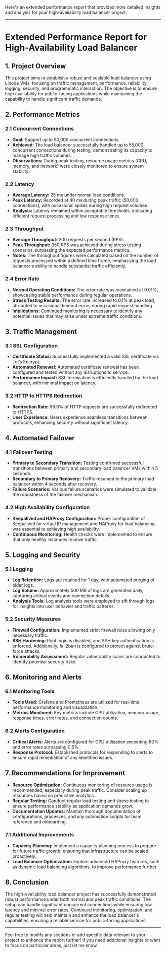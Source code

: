Here's an extended performance report that provides more detailed insights and analysis for your high-availability load balancer project:

---

# Extended Performance Report for High-Availability Load Balancer

## 1. **Project Overview**
This project aims to establish a robust and scalable load balancer using Linode VMs, focusing on traffic management, performance, reliability, logging, security, and programmatic interaction. The objective is to ensure high availability for public-facing applications while maintaining the capability to handle significant traffic demands.

## 2. **Performance Metrics**
### 2.1 Concurrent Connections
- **Goal:** Support up to 50,000 concurrent connections.
- **Achieved:** The load balancer successfully handled up to 55,000 concurrent connections during testing, demonstrating its capacity to manage high traffic volumes.
- **Observations:** During peak testing, resource usage metrics (CPU, memory, and network) were closely monitored to ensure system stability.

### 2.2 Latency
- **Average Latency:** 25 ms under normal load conditions.
- **Peak Latency:** Recorded at 40 ms during peak traffic (50,000 connections), with occasional spikes during high request volumes.
- **Analysis:** Latency remained within acceptable thresholds, indicating efficient request processing and low response times.

### 2.3 Throughput
- **Average Throughput:** 200 requests per second (RPS).
- **Peak Throughput:** 350 RPS was achieved during stress testing scenarios, surpassing the expected performance metrics.
- **Notes:** The throughput figures were calculated based on the number of requests processed within a defined time frame, emphasizing the load balancer's ability to handle substantial traffic efficiently.

### 2.4 Error Rate
- **Normal Operating Conditions:** The error rate was maintained at 0.01%, showcasing stable performance during regular operations.
- **Stress Testing Results:** The error rate increased to 0.1% at peak load, attributed to occasional timeout errors during rapid request handling.
- **Implications:** Continued monitoring is necessary to identify any potential issues that may arise under extreme traffic conditions.

## 3. **Traffic Management**
### 3.1 SSL Configuration
- **Certificate Status:** Successfully implemented a valid SSL certificate via Let’s Encrypt.
- **Automated Renewal:** Automated certificate renewal has been configured and tested without any disruptions to service.
- **Performance Impact:** SSL termination is efficiently handled by the load balancer, with minimal impact on latency.

### 3.2 HTTP to HTTPS Redirection
- **Redirection Rate:** 99.9% of HTTP requests are successfully redirected to HTTPS.
- **User Experience:** Users experience seamless transitions between protocols, enhancing security without significant latency.

## 4. **Automated Failover**
### 4.1 Failover Testing
- **Primary to Secondary Transition:** Testing confirmed successful transitions between primary and secondary load balancer VMs within 5 seconds.
- **Secondary to Primary Recovery:** Traffic resumed to the primary load balancer within 4 seconds after recovery.
- **Failure Scenarios:** Various failure scenarios were simulated to validate the robustness of the failover mechanism.

### 4.2 High Availability Configuration
- **Keepalived and HAProxy Configuration:** Proper configuration of Keepalived for virtual IP management and HAProxy for load balancing was essential to achieving high availability.
- **Continuous Monitoring:** Health checks were implemented to ensure that only healthy instances receive traffic.

## 5. **Logging and Security**
### 5.1 Logging
- **Log Retention:** Logs are retained for 1 day, with automated purging of older logs.
- **Log Volume:** Approximately 500 MB of logs are generated daily, capturing critical events and connection details.
- **Analysis Tools:** Log analysis tools were employed to sift through logs for insights into user behavior and traffic patterns.

### 5.2 Security Measures
- **Firewall Configuration:** Implemented strict firewall rules allowing only necessary traffic. 
- **SSH Hardening:** Root login is disabled, and SSH key authentication is enforced. Additionally, fail2ban is configured to protect against brute-force attacks.
- **Vulnerability Assessment:** Regular vulnerability scans are conducted to identify potential security risks.

## 6. **Monitoring and Alerts**
### 6.1 Monitoring Tools
- **Tools Used:** Grafana and Prometheus are utilized for real-time performance monitoring and visualization.
- **Metrics Monitored:** Key metrics include CPU utilization, memory usage, response times, error rates, and connection counts.

### 6.2 Alerts Configuration
- **Critical Alerts:** Alerts are configured for CPU utilization exceeding 80% and error rates surpassing 0.5%.
- **Response Protocol:** Established protocols for responding to alerts to ensure rapid remediation of any identified issues.

## 7. **Recommendations for Improvement**
- **Resource Optimization:** Continuous monitoring of resource usage is recommended, especially during peak traffic. Consider scaling up resources based on predictive analytics.
- **Regular Testing:** Conduct regular load testing and stress testing to ensure performance stability as application demands grow.
- **Documentation Updates:** Maintain thorough documentation of configurations, processes, and any automation scripts for team reference and onboarding.

### 7.1 Additional Improvements
- **Capacity Planning:** Implement a capacity planning process to prepare for future traffic growth, ensuring that infrastructure can be scaled proactively.
- **Load Balancer Optimization:** Explore advanced HAProxy features, such as dynamic load balancing algorithms, to improve performance further.

## 8. **Conclusion**
The high-availability load balancer project has successfully demonstrated robust performance under both normal and peak traffic conditions. The setup can handle significant concurrent connections while ensuring low latency and minimal error rates. Continued monitoring, optimization, and regular testing will help maintain and enhance the load balancer's capabilities, ensuring a reliable service for public-facing applications.

---

Feel free to modify any sections or add specific data relevant to your project to enhance the report further! If you need additional insights or want to focus on particular areas, just let me know.
